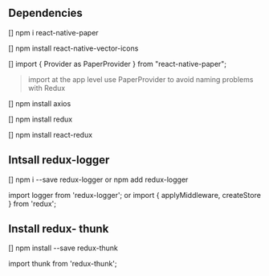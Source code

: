 

##  Dependencies

[] npm i react-native-paper

[] npm install react-native-vector-icons

[] import { Provider as PaperProvider } from "react-native-paper";

  > import at the app level
  > use PaperProvider to avoid naming problems with Redux

[] npm install axios

[] npm install redux

[] npm install react-redux

## Intsall redux-logger

[] npm i --save redux-logger
  or
  npm add redux-logger


  import logger from 'redux-logger'; 
  or
  import { applyMiddleware, createStore } from 'redux';

## Install redux- thunk

[] npm install --save redux-thunk

  import thunk from 'redux-thunk';